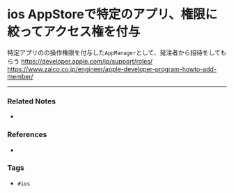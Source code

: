 # ios AppStoreで特定のアプリ、権限に絞ってアクセス権を付与
特定アプリのの操作権限を付与した`AppManager`として、発注者から招待をしてもらう
https://developer.apple.com/jp/support/roles/
https://www.zaico.co.jp/engineer/apple-developer-program-howto-add-member/

----
### Related Notes
- 

### References
- 

### Tags
- `#ios` 